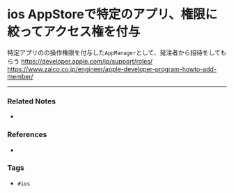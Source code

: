 # ios AppStoreで特定のアプリ、権限に絞ってアクセス権を付与
特定アプリのの操作権限を付与した`AppManager`として、発注者から招待をしてもらう
https://developer.apple.com/jp/support/roles/
https://www.zaico.co.jp/engineer/apple-developer-program-howto-add-member/

----
### Related Notes
- 

### References
- 

### Tags
- `#ios` 